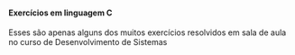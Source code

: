 #### Exercícios em linguagem C


Esses são apenas alguns dos muitos exercícios resolvidos em sala de aula no curso de Desenvolvimento de Sistemas
